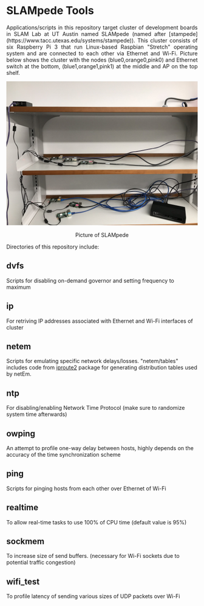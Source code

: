 # SLAMpede Tools

<p align="justify">
Applications/scripts in this repository target cluster of development boards in SLAM Lab at UT Austin named SLAMpede (named after [stampede](https://www.tacc.utexas.edu/systems/stampede)). This cluster consists of six Raspberry Pi 3 that run Linux-based Raspbian "Stretch" operating system and are connected to each other via Ethernet and Wi-Fi. Picture below shows the cluster with the nodes (blue0,orange0,pink0) and Ethernet switch at the bottom, (blue1,orange1,pink1) at the middle and AP on the top shelf.
</p>  

<div align="center">
  <img src="https://raw.githubusercontent.com/kammirzazad/SLAMpede_Tools/master/SLAMpede.jpeg" width="640px" />
  <p>Picture of SLAMpede</p>
</div>

Directories of this repository include:

## dvfs
Scripts for disabling on-demand governor and setting frequency to maximum   

## ip
For retriving IP addresses associated with Ethernet and Wi-Fi interfaces of cluster

## netem
Scripts for emulating specific network delays/losses. "netem/tables" includes code from [iproute2](http://www.linuxfoundation.org/collaborate/workgroups/networking/iproute2) package for generating distribution tables used by netEm.

## ntp
For disabling/enabling Network Time Protocol  (make sure to randomize system time afterwards)

## owping
An attempt to profile one-way delay between hosts, highly depends on the accuracy of the time synchronization scheme

## ping
Scripts for pinging hosts from each other over Ethernet of Wi-Fi

## realtime
To allow real-time tasks to use 100% of CPU time (default value is 95%)

## sockmem
To increase size of send buffers. (necessary for Wi-Fi sockets due to potential traffic congestion)

## wifi_test
To profile latency of sending various sizes of UDP packets over Wi-Fi
